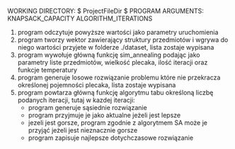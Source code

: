 WORKING DIRECTORY: $ ProjectFileDir $
PROGRAM ARGUMENTS: KNAPSACK_CAPACITY ALGORITHM_ITERATIONS 
                  
		   
		   
1. program odczytuje powyższe wartości jako parametry uruchomienia 
2. program tworzy wektor zawierający struktury przedmiotów i wgrywa do niego wartości przyjete w folderze ./dataset, lista zostaje wypisana
3. program wywołuje główną funkcję sim_annealing podając jako parametry liste przedmiotów, wielkość plecaka, ilość iteracji oraz funkcje temperatury
4. program generuje losowe rozwiązanie problemu które nie przekracza określonej pojemności plecaka, lista zostaje wypisana
5. program powtarza główną funkcję algorytmu tabu określoną liczbę podanych iteracji, tutaj w kazdej iteracji:
	- program generuje sąsiednie rozwiązanie
	- program przyjmuje je jako aktualne jeżeli jest lepsze
	- jezeli jest gorsze, program zgodnie z algorytmem SA może je przyjąć jeżeli jest nieznacznie gorsze
	- program zapisuje najlepsze dotychczasowe rozwiązanie